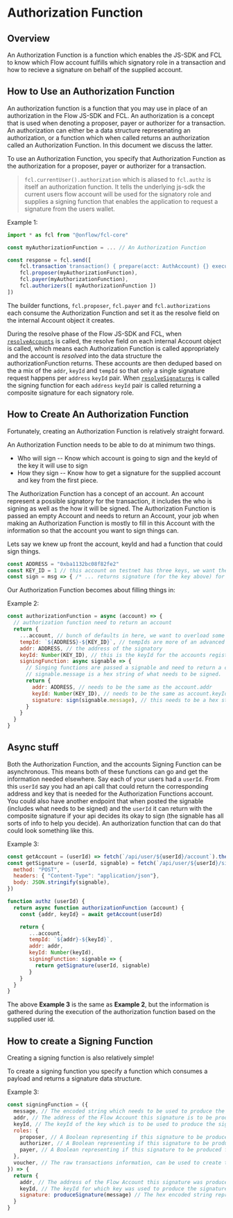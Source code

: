 # Authorization Function

## Overview

An Authorization Function is a function which enables the JS-SDK and FCL to know which Flow account fulfills which signatory role in a transaction and how to recieve a signature on behalf of the supplied account.

## How to Use an Authorization Function

An authorization function is a function that you may use in place of an authorization in the Flow JS-SDK and FCL. An authorization is a concept that is used when denoting a proposer, payer or authorizer for a transaction. An authorization can either be a data structure represenating an authorization, or a function which when called returns an authorization called an Authorization Function. In this document we discuss the latter.

To use an Authorization Function, you specify that Authorization Function as the authorization for a proposer, payer or authorizer for a transaction.

> `fcl.currentUser().authorization` which is aliased to `fcl.authz` is itself an authorization function. It tells the underlying js-sdk the current users flow account will be used for the signatory role and supplies a signing function that enables the application to request a signature from the users wallet.

Example 1:
```javascript
import * as fcl from "@onflow/fcl-core"

const myAuthorizationFunction = ... // An Authorization Function

const response = fcl.send([
    fcl.transaction`transaction() { prepare(acct: AuthAccount) {} execute { log("Hello, Flow!") } }`,
    fcl.proposer(myAuthorizationFunction),
    fcl.payer(myAuthorizationFunction),
    fcl.authorizers([ myAuthorizationFunction ])
])
```

The builder functions, `fcl.proposer`, `fcl.payer` and `fcl.authorizations` each consume the Authorization Function and set it as the resolve field on the internal Account object it creates.

During the resolve phase of the Flow JS-SDK and FCL, when [`resolveAccounts`](https://github.com/onflow/flow-js-sdk/blob/master/packages/sdk/src/resolve/resolve.js#L22) is called, the resolve field on each internal Account object is called, which means each Authorization Function is called appropriately and the account is _resolved_ into the data structure the authorizationFunction returns. These accounts are then deduped based on the a mix of the `addr`, `keyId` and `tempId` so that only a single signature request happens per `address` `keyId` pair. When [`resolveSignatures`](https://github.com/onflow/flow-js-sdk/blob/master/packages/sdk/src/resolve/resolve.js#L25) is called the signing function for each `address` `keyId` pair is called returning a composite signature for each signatory role.

## How to Create An Authorization Function

Fortunately, creating an Authorization Function is relatively straight forward.

An Authorization Function needs to be able to do at minimum two things.
- Who will sign -- Know which account is going to sign and the keyId of the key it will use to sign
- How they sign -- Know how to get a signature for the supplied account and key from the first piece.

The Authorization Function has a concept of an account. An account represent a possible signatory for the transaction, it includes the who is signing as well as the how it will be signed. The Authorization Function is passed an empty Account and needs to return an Account, your job when making an Authorization Function is mostly to fill in this Account with the information so that the account you want to sign things can.

Lets say we knew up front the account, keyId and had a function that could sign things.

```javascript
const ADDRESS = "0xba1132bc08f82fe2"
const KEY_ID = 1 // this account on testnet has three keys, we want the one with an index of 1 (has a weight of 1000)
const sign = msg => { /* ... returns signature (for the key above) for supplied message ... */ }
```

Our Authorization Function becomes about filling things in:

Example 2:
```javascript
const authorizationFunction = async (account) => {
  // authorization function need to return an account
  return {
    ...account, // bunch of defaults in here, we want to overload some of them though
    tempId: `${ADDRESS}-${KEY_ID}`, // tempIds are more of an advanced topic, for 99% of the times where you know the address and keyId you will want it to be a unique string per that address and keyId
    addr: ADDRESS, // the address of the signatory
    keyId: Number(KEY_ID), // this is the keyId for the accounts registered key that will be used to sign, make extra sure this is a number and not a string
    signingFunction: async signable => {
      // Singing functions are passed a signable and need to return a composite signature
      // signable.message is a hex string of what needs to be signed.
      return {
        addr: ADDRESS, // needs to be the same as the account.addr
        keyId: Number(KEY_ID), // needs to be the same as account.keyId, once again make sure its a number and not a string
        signature: sign(signable.message), // this needs to be a hex string of the signature, where signable.message is the hex value that needs to be signed
      }
    }
  }
}
```

## Async stuff

Both the Authorization Function, and the accounts Signing Function can be asynchronous. This means both of these functions can go and get the information needed elsewhere. Say each of your users had a `userId`. From this `userId` say you had an api call that could return the corresponding address and key that is needed for the Authorization Functions account. You could also have another endpoint that when posted the signable (includes what needs to be signed) and the `userId` it can return with the composite signature if your api decides its okay to sign (the signable has all sorts of info to help you decide). An authorization function that can do that could look something like this.

Example 3:
```javascript
const getAccount = (userId) => fetch(`/api/user/${userId}/account`).then(d => d.json())
const getSignature = (userId, signable) = fetch(`/api/user/${userId}/sign`, {
  method: "POST",
  headers: { "Content-Type": "application/json"},
  body: JSON.stringify(signable),
})

function authz (userId) {
  return async function authorizationFunction (account) {
    const {addr, keyId} = await getAccount(userId)

    return {
       ...account,
       tempId: `${addr}-${keyId}`,
       addr: addr,
       keyId: Number(keyId),
       signingFunction: signable => {
         return getSignature(userId, signable)
       }
    }
  }
}
```
The above **Example 3** is the same as **Example 2**, but the information is gathered during the execution of the authorization function based on the supplied user id.

## How to create a Signing Function

Creating a signing function is also relatively simple!

To create a signing function you specify a function which consumes a payload and returns a signature data structure.

Example 3:
```javascript
const signingFunction = ({
  message, // The encoded string which needs to be used to produce the signature.
  addr, // The address of the Flow Account this signature is to be produced for.
  keyId, // The keyId of the key which is to be used to produce the signature.
  roles: {
    proposer, // A Boolean representing if this signature to be produced for a proposer.
    authorizer, // A Boolean representing if this signature to be produced for a authorizer.
    payer, // A Boolean representing if this signature to be produced for a payer.
  }, 
  voucher, // The raw transactions information, can be used to create the message for additional safety and lack of trust in the supplied message.
}) => {
  return {
    addr, // The address of the Flow Account this signature was produced for.
    keyId, // The keyId for which key was used to produce the signature.
    signature: produceSignature(message) // The hex encoded string representing the signature of the message.
  }
}
```
